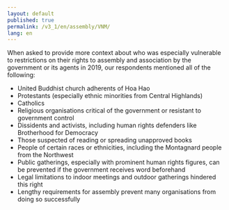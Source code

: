 ```yaml
---
layout: default
published: true
permalink: /v3_1/en/assembly/VNM/
lang: en
---
```


When asked to provide more context about who was especially vulnerable to restrictions on their rights to assembly and association by the government or its agents in 2019, our respondents mentioned all of the following:

-	United Buddhist church adherents of Hoa Hao
-	Protestants (especially ethnic minorities from Central Highlands) 
-	Catholics
-	Religious organisations critical of the government or resistant to government control
-	Dissidents and activists, including human rights defenders like Brotherhood for Democracy
-	Those suspected of reading or spreading unapproved books
-	People of certain races or ethnicities, including the Montagnard people from the Northwest
-	Public gatherings, especially with prominent human rights figures, can be prevented if the government receives word beforehand
-	Legal limitations to indoor meetings and outdoor gatherings hindered this right
-	Lengthy requirements for assembly prevent many organisations from doing so successfully
